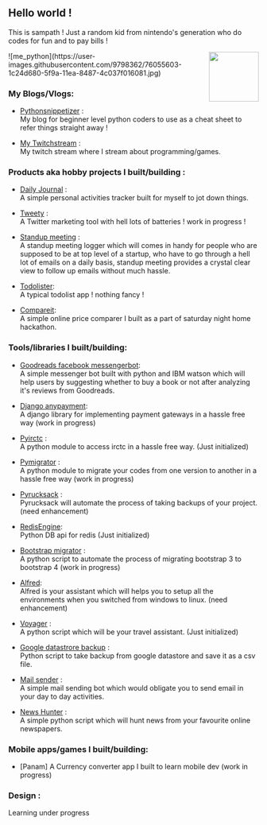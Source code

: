 ## Hello world !

This is sampath ! Just a random kid from nintendo's generation who do codes for fun and to pay bills ! 

<img align="right" width="100" height="100" src="https://user-images.githubusercontent.com/9798362/76055603-1c24d680-5f9a-11ea-8487-4c037f016081.jpg">
![me_python](https://user-images.githubusercontent.com/9798362/76055603-1c24d680-5f9a-11ea-8487-4c037f016081.jpg)

### My Blogs/Vlogs:
 - [Pythonsnippetizer](https://pythonsnippetizer.com/) : <br/>
   My blog for beginner level python coders to use as a cheat sheet to refer things straight away !
 
 - [My Twitchstream](https://www.twitch.tv/codyowl) : <br/>
   My twitch stream where I stream about programming/games.

### Products aka hobby projects I built/building : 
 - [Daily Journal](http://dailyjournal-demo.herokuapp.com/) : <br/>
   A simple personal activities tracker built for myself to jot down things.

 - [Tweety](https://github.com/codyowl/tweety) : <br/>
   A Twitter marketing tool with hell lots of batteries ! work in progress !

 - [Standup meeting](https://github.com/codyowl/standupmeeting) : <br/>
   A standup meeting logger which will comes in handy for people who are supposed to be at top level of a startup, who have to go through a hell lot of emails on a daily basis, standup meeting provides a crystal clear view to follow up emails without much hassle.
   
 - [Todolister](https://github.com/codyowl/todolister): <br/>
   A typical todolist app ! nothing fancy !
   
 - [Compareit](https://github.com/codyowl/compareit): <br/>
   A simple online price comparer I built as a part of saturday night home hackathon. 
   
### Tools/libraries I built/building:
 - [Goodreads facebook messengerbot](https://github.com/codyowl/fb-messenger-bot-dev): <br/>
   A simple messenger bot built with python and IBM watson which will help users by suggesting whether to buy a book or not after analyzing it's reviews from Goodreads.
   
 - [Django anypayment](https://github.com/codyowl/django-anypayment): <br/>
   A django library for implementing payment gateways in a hassle free way (work in progress)
   
 - [Pyirctc](https://github.com/codyowl/pyirctc) : <br/>
   A python module to access irctc in a hassle free way. (Just initialized)
   
 - [Pymigrator](https://github.com/codyowl/pymigrator) : <br/>
   A python module to migrate your codes from one version to another in a hassle free way (work in progress)
   
 - [Pyrucksack](https://github.com/codyowl/pyrucksack) : <br/>
   Pyrucksack will automate the process of taking backups of your project. (need enhancement)
   
 - [RedisEngine](https://github.com/codyowl/RedisEngine): <br/>
   Python DB api for redis (Just initialized)
   
 - [Bootstrap migrator](https://github.com/codyowl/bootstrap-migrator) : <br/>
   A python script to automate the process of migrating bootstrap 3 to bootstrap 4  (work in progress)
   
 - [Alfred](https://github.com/codyowl/alfred): <br/>
   Alfred is your assistant which will helps you to setup all the environments when you switched from windows to linux. (need enhancement)
   
  - [Voyager](https://github.com/codyowl/voyager) : <br/>
   A python script which will be your travel assistant. (Just initialized)
   
  - [Google datastrore backup](https://github.com/codyowl/googledatastorebackup) : <br/>
   Python script to take backup from google datastore and save it as a csv file. 
   
  - [Mail sender](https://github.com/codyowl/mail-sender-bot) : <br/>
   A simple mail sending bot which would obligate you to send email in your day to day activities. 
   
  - [News Hunter](https://github.com/codyowl/news-hunter) : <br/>
   A simple python script which will hunt news from your favourite online newspapers.
   
### Mobile apps/games I built/building:

  - [Panam] 
   A Currency converter app I built to learn mobile dev (work in progress)
   
### Design :

   Learning under progress   
   
   

